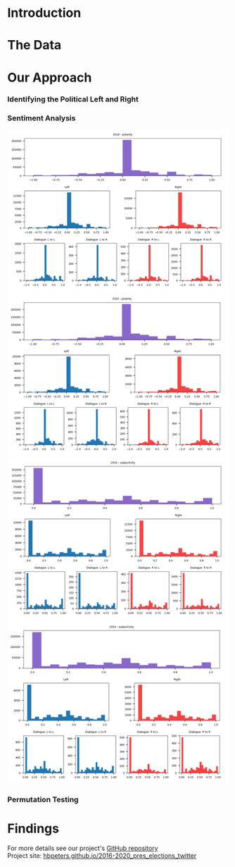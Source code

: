 # Introduction

# The Data

# Our Approach
### Identifying the Political Left and Right

### Sentiment Analysis
![2016 polarity](2016_polarity_dists.png)
![2020 polarity](2020_polarity_dists.png)
![2016 subjectivity](2016_subjectivity_dists.png)
![2020 subjectivity](2020_subjectivity_dists.png)


### Permutation Testing

# Findings


For more details see our project's [GitHub repository](https://github.com/hbpeters/2016-2020_elections_on_twitter)   
Project site: [hbpeters.github.io/2016-2020_pres_elections_twitter](https://hbpeters.github.io/2016-2020_pres_elections_twitter/)
